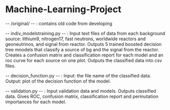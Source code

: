 # Machine-Learning-Project
-- /original/ -- : contains old code from developing

-- indiv_modelstraining.py -- : Input text files of data from each background source: lithium9, nitrogen17, fast neutrons, worldwide reactors and geoneutrinos, and signal from reactor. Outputs 5 trained boosted decision tree mnodels that classify a source of bg and the signal from the reactor. Creates a confusion matrix and classification report for each model and an roc curve for each source on one plot. Outputs the classified data into csv files.

-- decision_function.py -- : Input: the file name of the classified data. Output: plot of the decision function of the model.

-- validation.py -- : Input validation data and models. Outputs classified data. Gives ROC, confusion matrix, classification report and permutation importances for each model.
